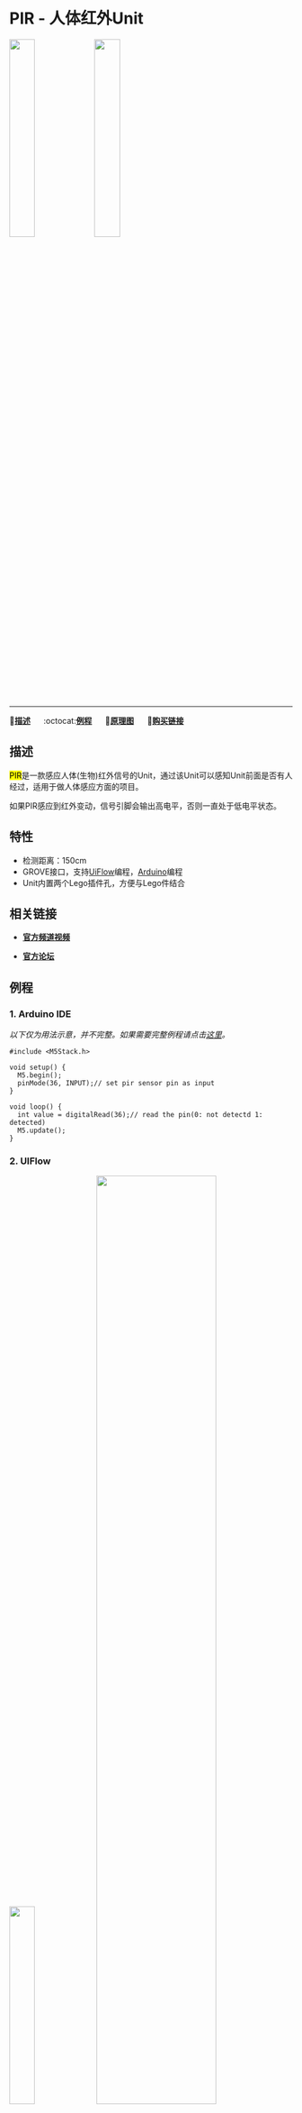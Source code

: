 # PIR - 人体红外Unit

<img src="assets/img/product_pics/unit/M5GO_Unit_pir.png" width="30%" height="30%"><img src="assets/img/product_pics/unit/unit_pir_grove_b.png" width="30%" height="30%">

***

:memo:**[描述](#描述)**&nbsp;&nbsp;&nbsp;&nbsp;&nbsp;&nbsp;:octocat:**[例程](#例程)**&nbsp;&nbsp;&nbsp;&nbsp;&nbsp;&nbsp;:electric_plug:**[原理图](#原理图)**&nbsp;&nbsp;&nbsp;&nbsp;&nbsp;&nbsp;🛒**[购买链接](https://item.taobao.com/item.htm?spm=a1z10.3-c.w4002-1172588106.46.3a93425e5PQbBs&id=578444443796)**

## 描述

<mark>PIR</mark>是一款感应人体(生物)红外信号的Unit，通过该Unit可以感知Unit前面是否有人经过，适用于做人体感应方面的项目。

如果PIR感应到红外变动，信号引脚会输出高电平，否则一直处于低电平状态。

## 特性

-  检测距离：150cm
-  GROVE接口，支持[UiFlow](http://flow.m5stack.com)编程，[Arduino](http://www.arduino.cc)编程
-  Unit内置两个Lego插件孔，方便与Lego件结合

## 相关链接

- **[官方频道视频](https://i.youku.com/i/UNjE1ODA2MzE0OA==?spm=a2hzp.8253869.0.0)**

- **[官方论坛](http://forum.m5stack.com/)**

## 例程

### 1. Arduino IDE

*以下仅为用法示意，并不完整。如果需要完整例程请点击[这里](https://github.com/m5stack/M5-ProductExampleCodes/tree/master/Unit/PIR/Arduino)。*

```arduino
#include <M5Stack.h>

void setup() {
  M5.begin();
  pinMode(36, INPUT);// set pir sensor pin as input
}

void loop() {
  int value = digitalRead(36);// read the pin(0: not detectd 1: detected)
  M5.update();
}
```

### 2. UIFlow

<img src="assets/img/product_pics/unit/unit_example/PIR/example_unit_pir_01.png" width="30%" height="30%"> <img src="assets/img/product_pics/unit/unit_example/PIR/example_unit_pir_02.png" width="65%" height="65%">

具体例程请点击[这里](https://github.com/m5stack/M5-ProductExampleCodes/tree/master/Unit/PIR/UIFlow)。

## 原理图

<img src="assets/img/product_pics/unit/pir_sch.JPG">

### 管脚映射

<table>
 <tr><td>M5Core(GROVE B)</td><td>GPIO36</td><td>GPIO26</td><td>5V</td><td>GND</td></tr>
 <tr><td>人体红外感应Unit</td><td>红外感应引脚</td><td> </td><td>5V</td><td>GND</td></tr>
</table>